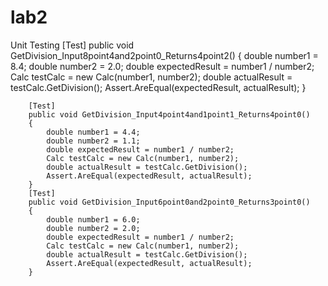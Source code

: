# lab2
Unit Testing
 [Test]
        public void GetDivision_Input8point4and2point0_Returns4point2()
        {
            double number1 = 8.4;
            double number2 = 2.0;
            double expectedResult = number1 / number2;
            Calc testCalc = new Calc(number1, number2);
            double actualResult = testCalc.GetDivision();
            Assert.AreEqual(expectedResult, actualResult);
        }

        [Test]
        public void GetDivision_Input4point4and1point1_Returns4point0()
        {
            double number1 = 4.4;
            double number2 = 1.1;
            double expectedResult = number1 / number2;
            Calc testCalc = new Calc(number1, number2);
            double actualResult = testCalc.GetDivision();
            Assert.AreEqual(expectedResult, actualResult);
        }
        [Test]
        public void GetDivision_Input6point0and2point0_Returns3point0()
        {
            double number1 = 6.0;
            double number2 = 2.0;
            double expectedResult = number1 / number2;
            Calc testCalc = new Calc(number1, number2);
            double actualResult = testCalc.GetDivision();
            Assert.AreEqual(expectedResult, actualResult);
        }
